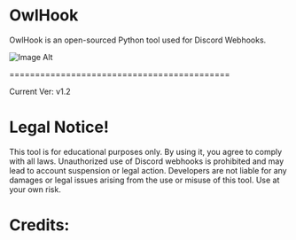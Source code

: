 # OwlHook
OwlHook is an open-sourced Python tool used for Discord Webhooks.

![Image Alt](https://github.com/3elk/OwlHook/blob/eed01666fd165be3209d19f7f455144ff0c7e70b/media/Screenshot%202025-02-09%20160420.png)

===========================================

Current Ver: v1.2
# Legal Notice!

This tool is for educational purposes only. By using it, you agree to comply with all laws. Unauthorized use of Discord webhooks is prohibited and may lead to account suspension or legal action.
Developers are not liable for any damages or legal issues arising from the use or misuse of this tool. Use at your own risk.

# Credits:

